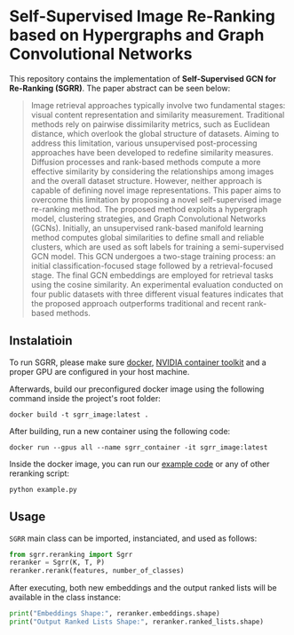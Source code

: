 # Self-Supervised Image Re-Ranking based on Hypergraphs and Graph Convolutional Networks

This repository contains the implementation of  **Self-Supervised GCN for Re-Ranking (SGRR)**.
The paper abstract can be seen below:

> Image retrieval approaches typically involve two fundamental stages: visual content representation and similarity measurement. Traditional methods rely on pairwise dissimilarity metrics, such as Euclidean distance, which overlook the global structure of datasets. Aiming to address this limitation, various unsupervised post-processing approaches have been developed to redefine similarity measures. Diffusion processes and rank-based methods compute a more effective similarity by considering the relationships among images and the overall dataset structure. However, neither approach is capable of defining novel image representations. This paper aims to overcome this limitation by proposing a novel self-supervised image re-ranking method. The proposed method exploits a hypergraph model, clustering strategies, and Graph Convolutional Networks (GCNs). Initially, an unsupervised rank-based manifold learning method computes global similarities to define small and reliable clusters, which are used as soft labels for training a semi-supervised GCN model. This GCN undergoes a two-stage training process: an initial classification-focused stage followed by a retrieval-focused stage. The final GCN embeddings are employed for retrieval tasks using the cosine similarity. An experimental evaluation conducted on four public datasets with three different visual features indicates that the proposed approach outperforms traditional and recent rank-based methods.

## Instalatioin

To run SGRR, please make sure [docker](https://docs.docker.com/engine/install/), [NVIDIA container toolkit](https://docs.nvidia.com/datacenter/cloud-native/container-toolkit/install-guide.html) and a proper GPU are configured in your host machine.

Afterwards, build our preconfigured docker image using the following command inside the project's root folder:

```shell
docker build -t sgrr_image:latest .
```

After building, run a new container using the following code:

```shell
docker run --gpus all --name sgrr_container -it sgrr_image:latest
```

Inside the docker image, you can run our [example code](./example.py) or any of other reranking script:

```shell
python example.py
```

## Usage

`SGRR` main class can be imported, instanciated, and used as follows:

```python
from sgrr.reranking import Sgrr
reranker = Sgrr(K, T, P)
reranker.rerank(features, number_of_classes)
```

After executing, both new embeddings and the output ranked lists will be available in the class instance:
```python
print("Embeddings Shape:", reranker.embeddings.shape)
print("Output Ranked Lists Shape:", reranker.ranked_lists.shape)
```